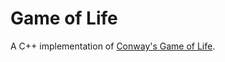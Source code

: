 # Game of Life

A C++ implementation of <a href="https://en.wikipedia.org/wiki/Conway%27s_Game_of_Life">Conway's Game of Life</a>.
